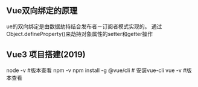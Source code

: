 ## Vue双向绑定的原理
ue的双向绑定是由数据劫持结合发布者－订阅者模式实现的。
通过Object.defineProperty()来劫持对象属性的setter和getter操作



## Vue3 项目搭建(2019)

node -v #版本查看
npm -v
npm install -g @vue/cli # 安装vue-cli
vue -v #版本查看
